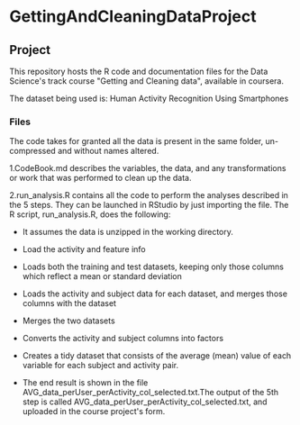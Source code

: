 # GettingAndCleaningDataProject
## Project 

This repository hosts the R code and documentation files for the Data Science's track course "Getting and Cleaning data", available in coursera.

The dataset being used is: Human Activity Recognition Using Smartphones

### Files

The code takes for granted all the data is present in the same folder, un-compressed and without names altered.

1.CodeBook.md describes the variables, the data, and any transformations or work that was performed to clean up the data.

2.run_analysis.R contains all the code to perform the analyses described in the 5 steps. They can be launched in RStudio by just importing the file.
The R script, run_analysis.R, does the following:

* It assumes the data is unzipped in the working directory.

* Load the activity and feature info

* Loads both the training and test datasets, keeping only those columns which reflect a mean or standard deviation

* Loads the activity and subject data for each dataset, and merges those columns with the dataset

* Merges the two datasets

* Converts the activity and subject columns into factors

* Creates a tidy dataset that consists of the average (mean) value of each variable for each subject and activity pair.

* The end result is shown in the file AVG_data_perUser_perActivity_col_selected.txt.The output of the 5th step is called AVG_data_perUser_perActivity_col_selected.txt, and uploaded in the course project's form.
